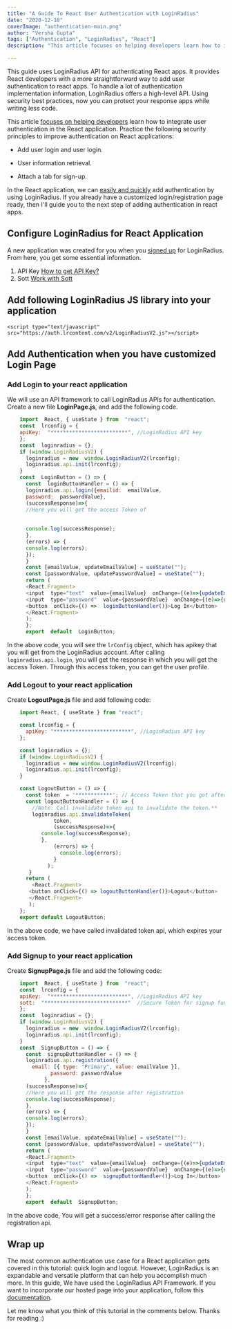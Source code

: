 ```yaml
---
title: "A Guide To React User Authentication with LoginRadius"
date: "2020-12-10"
coverImage: "authentication-main.png"
author: "Versha Gupta"
tags: ["Authentication", "LoginRadius", "React"]
description: "This article focuses on helping developers learn how to integrate user authentication in React applications and determine the basic principles of authentication with React."

---
```


This guide uses LoginRadius API for authenticating React apps. It provides React developers with a more straightforward way to add user authentication to react apps. To handle a lot of authentication implementation information, LoginRadius offers a high-level API. Using security best practices, now you can protect your response apps while writing less code.

This article [focuses on helping developers](/react-hooks-guide/) learn how to integrate user authentication in the React application. Practice the following security principles to improve authentication on React applications:

- Add user login and user login.

- User information retrieval.

- Attach a tab for sign-up.

In the React application, we can [easily and quickly](/react-context-api/) add authentication by using LoginRadius. If you already have a customized login/registration page ready, then I'll guide you to the next step of adding authentication in react apps.

## Configure LoginRadius for React Application

A new application was created for you when you [signed up](https://accounts.loginradius.com/auth.aspx?action=register&return_url=https://dashboard.loginradius.com/login) for LoginRadius. From here, you get some essential information.

1. API Key  [How to get API Key?](https://www.loginradius.com/docs/developer/faq/api-credentials/)
2. Sott  [Work with Sott](https://www.loginradius.com/docs/developer/howto/work-with-sott/)

## Add following LoginRadius JS library into your application

    <script type="text/javascript" src="https://auth.lrcontent.com/v2/LoginRadiusV2.js"></script>

## Add Authentication when you have customized Login Page

### Add Login to your react application

We will use an API framework to call LoginRadius APIs for authentication.  Create a new file **LoginPage.js**, and add the following code.
```javascript
    import  React, { useState } from  "react";
    const  lrconfig = {
    apiKey:  "*************************", //LoginRadius API key
    };
    const  loginradius = {};
    if (window.LoginRadiusV2) {
      loginradius = new  window.LoginRadiusV2(lrconfig);
      loginradius.api.init(lrconfig);
    }
    const  LoginButton = () => {
      const  loginButtonHandler = () => {
      loginradius.api.login({emailid:  emailValue,
      password:  passwordValue},
      (successResponse)=>{
      //Here you will get the access Token of 
      
      
      console.log(successResponse);
      },
      (errors) => {
      console.log(errors);
      });
      }
      const [emailValue, updateEmailValue] = useState("");
      const [passwordValue, updatePasswordValue] = useState("");
      return (
      <React.Fragment>
      <input  type="text"  value={emailValue}  onChange={(e)=>{updateEmailValue(e.target.value)}}  placeholder={"email"}/>
      <input  type="password"  value={passwordValue}  onChange={(e)=>{updatePasswordValue(e.target.value)}}  placeholder={"Password"}  />
      <button  onClick={() =>  loginButtonHandler()}>Log In</button>
      </React.Fragment>
      );
      };
      export  default  LoginButton;
```
In the above code, you will see the `lrConfig` object, which has apikey that you will get from the LoginRadius account. After calling `loginradius.api.login`, you will get the response in which you will get the access Token. Through this access token, you can get the user profile.

### Add Logout to your react application
Create **LogoutPage.js** file and add following code:

```javascript
    import React, { useState } from "react";

    const lrconfig = {
      apiKey: "*************************", //LoginRadius API key
    };

    const loginradius = {};
    if (window.LoginRadiusV2) {
      loginradius = new window.LoginRadiusV2(lrconfig);
      loginradius.api.init(lrconfig);
    }

    const LogoutButton = () => {
      const token  = '************'; // Access Token that you got after login
      const logoutButtonHandler = () => {
        //Note: Call invalidate token api to invalidate the token.**
        loginradius.api.invalidateToken(
               token,
               (successResponse)=>{
           console.log(successResponse);
           },
               (errors) => {
                 console.log(errors);
               }
             );
       }
      return (
        <React.Fragment>
       <button onClick={() => logoutButtonHandler()}>Logout</button>
       </React.Fragment>
       );
    };
    export default LogoutButton;
```
In the above code, we have called invalidated token api, which expires your access token.


### Add Signup to your react application

Create **SignupPage.js** file and add the following code:
```javascript
    import  React, { useState } from  "react";
    const  lrconfig = {
    apiKey:  "*************************", //LoginRadius API key
    sott:  "***************************"  //Secure Token for signup functionality
    };
    const  loginradius = {};
    if (window.LoginRadiusV2) {
      loginradius = new  window.LoginRadiusV2(lrconfig);
      loginradius.api.init(lrconfig);
    }
    const  SignupButton = () => {
      const  signupButtonHandler = () => {
      loginradius.api.registration({
        email: [{ type: "Primary", value: emailValue }],
              password: passwordValue
            },
      (successResponse)=>{
      //Here you will get the response after registration
      console.log(successResponse);
      },
      (errors) => {
      console.log(errors);
      });
      }
      const [emailValue, updateEmailValue] = useState("");
      const [passwordValue, updatePasswordValue] = useState("");
      return (
      <React.Fragment>
      <input  type="text"  value={emailValue}  onChange={(e)=>{updateEmailValue(e.target.value)}}  placeholder={"email"}/>
      <input  type="password"  value={passwordValue}  onChange={(e)=>{updatePasswordValue(e.target.value)}}  placeholder={"Password"}  />
      <button  onClick={() =>  signupButtonHandler()}>Log In</button>
      </React.Fragment>
      );
      };
      export  default  SignupButton;
  ```

In the above code, You will get a success/error response after calling the registration api.

## Wrap up

The most common authentication use case for a React application gets covered in this tutorial: quick login and logout. However, LoginRadius is an expandable and versatile platform that can help you accomplish much more. In this guide, We have used the LoginRadius API Framework. If you want to incorporate our hosted page into your application, follow this [documentation](https://www.loginradius.com/docs/developer/howto/authentication-theme/).

Let me know what you think of this tutorial in the comments below. Thanks for reading :)
